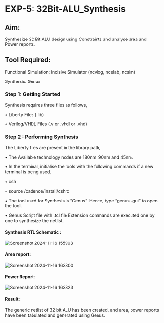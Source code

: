 # EXP-5: 32Bit-ALU_Synthesis

## Aim:

Synthesize 32 Bit ALU design using Constraints and analyse area and Power reports.

## Tool Required:

Functional Simulation: Incisive Simulator (ncvlog, ncelab, ncsim)

Synthesis: Genus

### Step 1: Getting Started

Synthesis requires three files as follows,

◦ Liberty Files (.lib)

◦ Verilog/VHDL Files (.v or .vhdl or .vhd)

### Step 2 : Performing Synthesis

The Liberty files are present in the library path,

• The Available technology nodes are 180nm ,90nm and 45nm.

• In the terminal, initialise the tools with the following commands if a new terminal is being
used.

◦ csh

◦ source /cadence/install/cshrc

• The tool used for Synthesis is “Genus”. Hence, type “genus -gui” to open the tool.

• Genus Script file with .tcl file Extension commands are executed one by one to synthesize the netlist.

#### Synthesis RTL Schematic :

![Screenshot 2024-11-16 155903](https://github.com/user-attachments/assets/7a7b0fe0-2d7b-415c-b7ab-aa73843e4b01)

#### Area report:

![Screenshot 2024-11-16 163800](https://github.com/user-attachments/assets/702dd1c2-a811-46fe-8df1-026b02edf606)

#### Power Report:

![Screenshot 2024-11-16 163823](https://github.com/user-attachments/assets/231f4c18-972c-4288-ad3b-781f522476c9)

#### Result: 

The generic netlist of 32 bit ALU  has been created, and area, power reports have been tabulated and generated using Genus.
